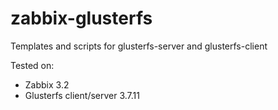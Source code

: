 zabbix-glusterfs
======
Templates and scripts for glusterfs-server and glusterfs-client

Tested on:
- Zabbix 3.2
- Glusterfs client/server 3.7.11
